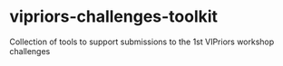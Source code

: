 # vipriors-challenges-toolkit
Collection of tools to support submissions to the 1st VIPriors workshop challenges
